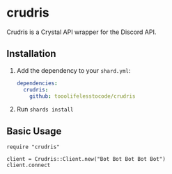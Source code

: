 # crudris

Crudris is a Crystal API wrapper for the Discord API.

## Installation

1. Add the dependency to your `shard.yml`:

   ```yaml
   dependencies:
     crudris:
       github: tooolifelesstocode/crudris
   ```

2. Run `shards install`

## Basic Usage

```crystal
require "crudris"

client = Crudris::Client.new("Bot Bot Bot Bot Bot")
client.connect
```
